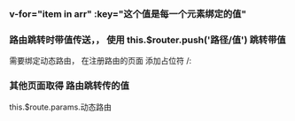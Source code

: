 ### v-for="item in arr" :key="这个值是每一个元素绑定的值"

### 路由跳转时带值传送，， 使用 this.$router.push('路径/值') 跳转带值
需要绑定动态路由， 在注册路由的页面 添加占位符 /:

### 其他页面取得 路由跳转传的值
this.$route.params.动态路由